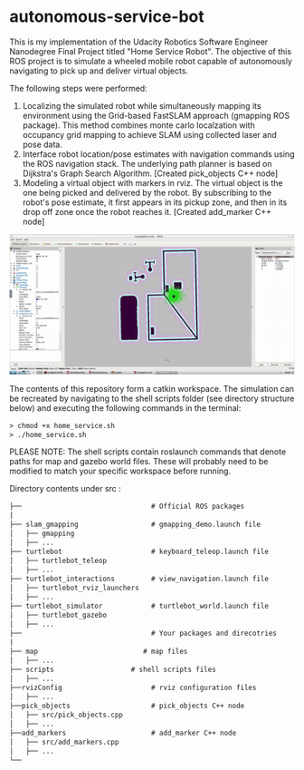 # autonomous-service-bot
This is my implementation of the Udacity Robotics Software Engineer Nanodegree Final Project titled "Home Service Robot". The objective of this ROS project is to simulate a wheeled mobile robot capable of autonomously navigating to pick up and deliver virtual objects.

The following steps were performed:
1. Localizing the simulated robot while simultaneously mapping its environment using the Grid-based FastSLAM approach (gmapping ROS package). This method combines monte carlo localzation with occupancy grid mapping to achieve SLAM using collected laser and pose data.
2. Interface robot location/pose estimates with navigation commands using the ROS navigation stack. The underlying path planner is based on Dijkstra's Graph Search Algorithm. [Created pick_objects C++ node]
3. Modeling a virtual object with markers in rviz. The virtual object is the one being picked and delivered by the robot. By subscribing to the robot's pose estimate, it first appears in its pickup zone, and then in its drop off zone once the robot reaches it. [Created add_marker C++ node]


<p align="center">
  <img src="final.gif" alt="Home Service bot final"/>
</p>

The contents of this repository form a catkin workspace. The simulation can be recreated by navigating to the shell scripts folder (see directory structure below) and executing the following commands in the terminal:

```
> chmod +x home_service.sh
> ./home_service.sh
```
PLEASE NOTE: The shell scripts contain roslaunch commands that denote paths for map and gazebo world files. These will probably need to be modified to match your specific workspace before running.

Directory contents under src :

    ├──                                # Official ROS packages
    |
    ├── slam_gmapping                  # gmapping_demo.launch file                   
    │   ├── gmapping
    │   ├── ...
    ├── turtlebot                      # keyboard_teleop.launch file
    │   ├── turtlebot_teleop
    │   ├── ...
    ├── turtlebot_interactions         # view_navigation.launch file      
    │   ├── turtlebot_rviz_launchers
    │   ├── ...
    ├── turtlebot_simulator            # turtlebot_world.launch file 
    │   ├── turtlebot_gazebo
    │   ├── ...
    ├──                                # Your packages and direcotries
    |
    ├── map                          # map files
    │   ├── ...
    ├── scripts                   # shell scripts files
    │   ├── ...
    ├──rvizConfig                      # rviz configuration files
    │   ├── ...
    ├──pick_objects                    # pick_objects C++ node
    │   ├── src/pick_objects.cpp
    │   ├── ...
    ├──add_markers                     # add_marker C++ node
    │   ├── src/add_markers.cpp
    │   ├── ...
    └──
